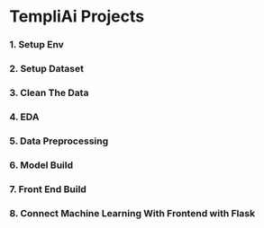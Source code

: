 # TempliAi Projects #
### 1. Setup Env
### 2. Setup Dataset
### 3. Clean The Data
### 4. EDA
### 5. Data Preprocessing
### 6. Model Build
### 7. Front End Build
### 8. Connect Machine Learning With Frontend with Flask